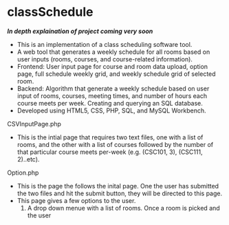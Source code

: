 # classSchedule

***In depth explaination of project coming very soon***

- This is an implementation of a class scheduling software tool.
- A web tool that generates a weekly schedule for all rooms based on user inputs (rooms, courses, and course-related information).
- Frontend: User input page for course and room data upload, option page, full schedule weekly grid, and weekly schedule grid of selected room.
- Backend: Algorithm that generate a weekly schedule based on user input of rooms, courses, meeting times, and number of hours each course meets per week.
Creating and querying an SQL database.
- Developed using HTML5, CSS, PHP, SQL, and MySQL Workbench.

CSVInputPage.php 
- This is the intial page that requires two text files, one with a list of rooms, and the other with a list of courses followed by the number of that particular course meets per-week (e.g. (CSC101, 3), (CSC111, 2)..etc).

Option.php
- This is the page the follows the inital page. One the user has submitted the two files and hit the submit button, they will be directed to this page.
- This page gives a few options to the user. 
  1) A drop down menue with a list of rooms. Once a room is picked and the user 

